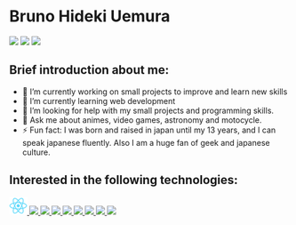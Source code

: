 # Bruno Hideki Uemura
  <a href="https://www.linkedin.com/in/bruno-uemura/"><img src="https://img.shields.io/badge/linkedin-0077B5.svg?style=for-the-badge&logo=linkedin&logoColor=white"></a>
  <a href="mailto:bruno.h.uemura@gmail.com"><img src="https://img.shields.io/badge/e‑mail-D14836.svg?style=for-the-badge&logo=GMail&logoColor=white"></a>
  <a href="https://www.instagram.com/uemurabruno/"><img src="https://img.shields.io/badge/instagram-E4405F.svg?style=for-the-badge&logo=instagram&logoColor=white"></a>

## Brief introduction about me:
- 🔭 I’m currently working on small projects to improve and learn new skills
- 🌱 I’m currently learning web development
- 🤔 I’m looking for help with my small projects and programming skills.
- 💬 Ask me about animes, video games, astronomy and motocycle.
- ⚡ Fun fact: I was born and raised in japan until my 13 years, and I can speak japanese fluently. Also I am a huge fan of geek and japanese culture.

## Interested in the following technologies:
  <a href="https://pt-br.reactjs.org/" target="_blank">
    <img src="https://github.com/devicons/devicon/blob/master/icons/react/react-original.svg" width="32px" heigth="32px"> 
  </a>
  <a href="https://reactnative.dev/" target="_blank">
    <img src="https://media.slid.es/uploads/118447/images/2991881/reactpurple.png" width="32.52px" heigth="30px">
  </a>
  <a href="https://nodejs.org/dist/latest-v15.x/docs/api/" target="_blank">
    <img src="https://cdn.iconscout.com/icon/free/png-512/node-js-1174925.png" width="30px" heigth="30px">
  </a>
  <a href="https://developer.mozilla.org/en-US/docs/Web/JavaScript" target="_blank">
    <img src="https://cdn.freebiesupply.com/logos/large/2x/logo-javascript-logo-png-transparent.png" width="30px" heigth="30px">
  </a>
  <a href="https://www.typescriptlang.org/" target="_blank">
    <img src="https://miro.medium.com/max/816/1*mn6bOs7s6Qbao15PMNRyOA.png" width="30px" heigth="30px">
  </a>
  <a href="https://www.python.org/" target="_blank">
    <img src="https://brandslogos.com/wp-content/uploads/images/large/python-logo.png" width="30px" heigth="30px">
  </a>
  <a href="https://www.oracle.com/br/java/technologies/javase-downloads.html" target="_blank">
    <img src="https://brandslogos.com/wp-content/uploads/images/large/java-logo-1.png" width="40px" heigth="40px">
  </a>
  <a href="https://www.postgresql.org/" target="_blank">
    <img src="https://www.postgresql.org/media/img/about/press/elephant.png" width="30px" heigth="30px">
  </a>
  <a href="https://www.docker.com/" target="_blank">
    <img src="https://image.flaticon.com/icons/png/512/919/919853.png" width="30px" heigth="30px">
  </a>

